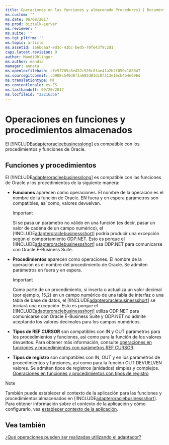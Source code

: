 ```yaml
---
title: Operaciones en las funciones y almacenado Procedures1 | Documentos de Microsoft
ms.custom: ''
ms.date: 06/08/2017
ms.prod: biztalk-server
ms.reviewer: ''
ms.suite: ''
ms.tgt_pltfrm: ''
ms.topic: article
ms.assetid: 1e6bdaa7-ed3c-43bc-bed5-70fe43f9c2d1
caps.latest.revision: 9
author: MandiOhlinger
ms.author: mandia
manager: anneta
ms.openlocfilehash: cfe5f705c8e432c920c8fae41a2b2f050c188047
ms.sourcegitcommit: cb908c540d8f1a692d01dc8f313e16cb4b4e696d
ms.translationtype: MT
ms.contentlocale: es-ES
ms.lasthandoff: 09/20/2017
ms.locfileid: "22216356"
---
```

# <a name="operations-on-functions-and-stored-procedures"></a>Operaciones en funciones y procedimientos almacenados
El [!INCLUDE[adapteroracleebusinesslong](../../includes/adapteroracleebusinesslong-md.md)] es compatible con los procedimientos y funciones de Oracle.

## <a name="functions-and-procedures"></a>Funciones y procedimientos

El [!INCLUDE[adapteroracleebusinesslong](../../includes/adapteroracleebusinesslong-md.md)] es compatible con las funciones de Oracle y los procedimientos de la siguiente manera:  
  
-   **Funciones** aparecen como operaciones. El nombre de la operación es el nombre de la función de Oracle. EN fuera y en espera parámetros son compatibles, así como, valores devuelvan.  
  
    > [!IMPORTANT]
    >  Si se pasa un parámetro no válido en una función (es decir, pasar un valor de cadena de un campo numérico), el [!INCLUDE[adapteroraclebusinessshort](../../includes/adapteroraclebusinessshort-md.md)] podría producir una excepción según el comportamiento ODP.NET. Esto es porque el [!INCLUDE[adapteroraclebusinessshort](../../includes/adapteroraclebusinessshort-md.md)] usa ODP.NET para comunicarse con Oracle E-Business Suite.  
  
-   **Procedimientos** aparecen como operaciones. El nombre de la operación es el nombre del procedimiento de Oracle. Se admiten parámetros en fuera y en espera.  
  
    > [!IMPORTANT]
    >  Como parte de un procedimiento, si inserta o actualiza un valor decimal (por ejemplo, 15,2) en un campo numérico de una tabla de interfaz o una tabla de base de datos, el [!INCLUDE[adapteroraclebusinessshort](../../includes/adapteroraclebusinessshort-md.md)] se iniciará una excepción. Esto es porque el [!INCLUDE[adapteroraclebusinessshort](../../includes/adapteroraclebusinessshort-md.md)] utiliza ODP.NET para comunicarse con Oracle E-Business Suite y ODP.NET no admite aceptando los valores decimales para los campos numéricos.  
  
-   **Tipos de REF CURSOR** son compatibles con IN y OUT parámetros para los procedimientos y funciones, así como para la función de los valores devueltos. Para obtener más información, consulte [operaciones en funciones y procedimientos con parámetros REF CURSOR](../../adapters-and-accelerators/adapter-oracle-ebs/operations-on-functions-and-procedures-with-ref-cursor-parameters1.md).  
  
-   **Tipos de registro** son compatibles con IN, OUT y en los parámetros de procedimientos y funciones, así como para la función OUT DEVUELVEN valores. Se admiten tipos de registros (anidados) simples y complejos. [Operaciones en funciones y procedimientos con tipos de registro](../../adapters-and-accelerators/adapter-oracle-ebs/operations-on-functions-and-procedures-with-record-types1.md)  
  
> [!NOTE]
>  También puede establecer el contexto de la aplicación para las funciones y procedimientos almacenados en [!INCLUDE[adapteroraclebusinessshort](../../includes/adapteroraclebusinessshort-md.md)]. Para obtener información sobre el contexto de la aplicación y cómo configurarlo, vea [establecer contexto de la aplicación](../../adapters-and-accelerators/adapter-oracle-ebs/set-application-context.md).  
  
## <a name="see-also"></a>Vea también  
 [¿Qué operaciones pueden ser realizadas utilizando el adaptador?](https://msdn.microsoft.com/library/cc185219(v=bts.10).aspx)